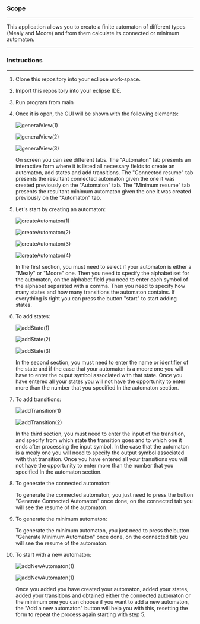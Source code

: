 ### Scope

__________________________________________________________________________________________________________________________________________________________________________________________________________________________________________________________________________________________________________________________

This application allows you to create a finite automaton of different types (Mealy and Moore) and from them calculate its connected or minimum automaton.

_______________________________________________________________________________________________________________________________________________________________________________________________________________________________________________________________________________________________________________________________

### Instructions

_________________________________________________________________________________________________________________________________________________________________________________________________________________________________________________________________________________________________________________________

1. Clone this repository into your eclipse work-space.

2. Import this repository into your eclipse IDE.

3. Run program from main

4. Once it is open, the GUI will be shown with the following elements:

   ![generalView(1)](https://github.com/backtojuan/AutomatonProgram/blob/master/overview/generalview(1).jpg)

   ![generalView(2)](https://github.com/backtojuan/AutomatonProgram/blob/master/overview/generalview(2).jpg)

   ![generalView(3)](https://github.com/backtojuan/AutomatonProgram/blob/master/overview/generalview(3).jpg)

   On screen you can see different tabs. The "Automaton" tab presents an interactive form where it is listed all necessary fields to create an automaton, add states and add transitions. The "Connected resume" tab presents the resultant connected automaton given the one it was created previously on the "Automaton" tab. The "Minimum resume" tab presents the resultant minimum automaton given the one it was created previously on the "Automaton" tab.

5. Let's start by creating an automaton:

   ![createAutomaton(1)](https://github.com/backtojuan/AutomatonProgram/blob/master/overview/createAutomaton(1).jpg)

   ![createAutomaton(2)](https://github.com/backtojuan/AutomatonProgram/blob/master/overview/createAutomaton(2).jpg)

   ![createAutomaton(3)](https://github.com/backtojuan/AutomatonProgram/blob/master/overview/createAutomaton(3).jpg)

   ![createAutomaton(4)](https://github.com/backtojuan/AutomatonProgram/blob/master/overview/createAutomaton(4).jpg)

   In the first section, you must need to select if your automaton is either a "Mealy" or "Moore" one. Then you need to specify the alphabet set for the automaton, on the alphabet field you need to enter each symbol of the alphabet separated with a comma. Then you need to specify how many states and how many transitions the automaton contains. If everything is right you can press the button "start" to start adding states.

6. To add states:

   ![addState(1)](https://github.com/backtojuan/AutomatonProgram/blob/master/overview/addState(1).jpg)

   ![addState(2)](https://github.com/backtojuan/AutomatonProgram/blob/master/overview/addState(2).jpg)

   ![addState(3)](https://github.com/backtojuan/AutomatonProgram/blob/master/overview/addState(3).jpg)

   In the second section, you must need to enter the name or identifier of the state and if the case that your automaton is a moore one you will have to enter the ouput symbol associated with that state. Once you have entered all your states you will not have the opportunity to enter more than the number that you specified In the automaton section.

7. To add transitions:

   ![addTransition(1)](https://github.com/backtojuan/AutomatonProgram/blob/master/overview/addTransition(1).jpg)

   ![addTransition(2)](https://github.com/backtojuan/AutomatonProgram/blob/master/overview/addTransition(2).jpg)

   In the third section, you must need to enter the input of the transition, and specify from which state the transition goes and to which one it ends after processing the input symbol. In the case that the automaton is a mealy one you will need to specify the output symbol associated with that transition. Once you have entered all your transitions you will not have the opportunity to enter more than the number that you specified In the automaton section.

8. To generate the connected automaton:

   To generate the connected automaton, you just need to press the button "Generate Connected Automaton" once done, on the connected tab you will see the resume of the automaton.

9. To generate the minimum automaton:

   To generate the minimum automaton, you just need to press the button "Generate Minimum Automaton" once done, on the connected tab you will see the resume of the automaton.

10. To start with a new automaton:

    ![addNewAutomaton(1)](https://github.com/backtojuan/AutomatonProgram/blob/master/overview/addNewAutomaton(1).jpg)

    ![addNewAutomaton(1)](https://github.com/backtojuan/AutomatonProgram/blob/master/overview/addNewAutomaton(2).jpg)

    Once you added you have created your automaton, added your states, added your transitions and obtained either the connected automaton or the minimum one you can choose if you want to add a new automaton, the "Add a new automaton" button will help you with this, resetting the form to repeat the process again starting with step 5.

    